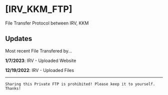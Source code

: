 # [IRV_KKM_FTP]
File Transfer Protocol between IRV, KKM


## Updates

Most recent File Transfered by...

**1/7/2023**: IRV - Uploaded Website

**12/19/2022**: IRV - Uploaded Files

---

```
Sharing this Private FTP is prohibited! Please keep it to yourself. Thanks!
```